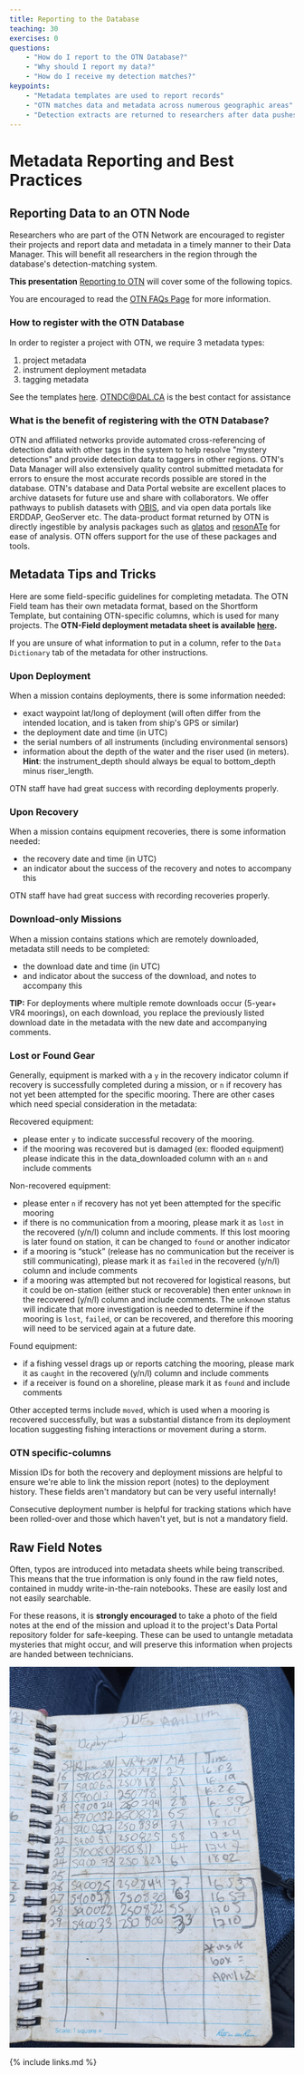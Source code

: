 ```yaml
---
title: Reporting to the Database
teaching: 30
exercises: 0
questions:
    - "How do I report to the OTN Database?"
    - "Why should I report my data?"
    - "How do I receive my detection matches?"
keypoints:
    - "Metadata templates are used to report records"
    - "OTN matches data and metadata across numerous geographic areas"
    - "Detection extracts are returned to researchers after data pushes"
---
```


# Metadata Reporting and Best Practices

## Reporting Data to an OTN Node

Researchers who are part of the OTN Network are encouraged to register their projects and report data and metadata in a timely manner to their Data Manager. This will benefit all researchers in the region through the database's detection-matching system.

**This presentation** [Reporting to OTN](../files/field_workshop_2022_04.pptx) will cover some of the following topics.

You are encouraged to read the [OTN FAQs Page](https://members.oceantrack.org/faq) for more information.

### How to register with the OTN Database

In order to register a project with OTN, we require 3 metadata types:

1. project metadata
1. instrument deployment metadata
1. tagging metadata

See the templates [here](https://members.oceantrack.org/data/data-collection).  OTNDC@DAL.CA is the best contact for assistance

### What is the benefit of registering with the OTN Database?

OTN and affiliated networks provide automated cross-referencing of detection data with other tags in the system to help resolve "mystery detections" and provide detection data to taggers in other regions. OTN's Data Manager will also extensively quality control submitted metadata for errors to ensure the most accurate records possible are stored in the database. OTN's database and Data Portal website are excellent places to archive datasets for future use and share with collaborators. We offer pathways to publish datasets with [OBIS](https://obis.org/), and via open data portals like ERDDAP, GeoServer etc. The data-product format returned by OTN is directly ingestible by analysis packages such as [glatos](https://github.com/ocean-tracking-network/glatos) and [resonATe](https://gitlab.oceantrack.org/otndc/resonate) for ease of analysis. OTN offers support for the use of these packages and tools.

## Metadata Tips and Tricks

Here are some field-specific guidelines for completing metadata. The OTN Field team has their own metadata format, based on the Shortform Template, but containing OTN-specific columns, which is used for many projects. The **OTN-Field deployment metadata sheet is available [here](https://gitlab.oceantrack.org/otnfield/OTN_Field_Ops/-/wikis/Metadata%20Templates).**

If you are unsure of what information to put in a column, refer to the `Data Dictionary` tab of the metadata for other instructions.

### Upon Deployment

When a mission contains deployments, there is some information needed:

- exact waypoint lat/long of deployment (will often differ from the intended location, and is taken from ship's GPS or similar)
- the deployment date and time (in UTC)
- the serial numbers of all instruments (including environmental sensors)
- information about the depth of the water and the riser used (in meters). **Hint**: the instrument_depth should always be equal to bottom_depth minus riser_length.

OTN staff have had great success with recording deployments properly.

### Upon Recovery

When a mission contains equipment recoveries, there is some information needed:

- the recovery date and time (in UTC)
- an indicator about the success of the recovery and notes to accompany this

OTN staff have had great success with recording recoveries properly.

### Download-only Missions

When a mission contains stations which are remotely downloaded, metadata still needs to be completed:

- the download date and time (in UTC)
- and indicator about the success of the download, and notes to accompany this

**TIP:** For deployments where multiple remote downloads occur (5-year+ VR4 moorings), on each download, you replace the previously listed download date in the metadata with the new date and accompanying comments.

### Lost or Found Gear

Generally, equipment is marked with a `y` in the recovery indicator column if recovery is successfully completed during a mission, or `n` if recovery has not yet been attempted for the specific mooring. There are other cases which need special consideration in the metadata:

Recovered equipment:

- please enter `y` to indicate successful recovery of the mooring.
- if the mooring was recovered but is damaged (ex: flooded equipment) please indicate this in the data_downloaded column with an `n` and include comments

Non-recovered equipment:

- please enter `n` if recovery has not yet been attempted for the specific mooring
- if there is no communication from a mooring, please mark it as `lost` in the recovered (y/n/l) column and include comments. If this lost mooring is later found on station, it can be changed to `found` or another indicator
- if a mooring is “stuck” (release has no communication but the receiver is still communicating), please mark it as `failed` in the recovered (y/n/l) column and include comments
- if a mooring was attempted but not recovered for logistical reasons, but it could be on-station (either stuck or recoverable) then enter `unknown` in the recovered (y/n/l) column and include comments. The `unknown` status will indicate that more investigation is needed to determine if the mooring is `lost`, `failed`, or can be recovered, and therefore this mooring will need to be serviced again at a future date.

Found equipment:

- if a fishing vessel drags up or reports catching the mooring, please mark it as `caught` in the recovered (y/n/l) column and include comments 
- if a receiver is found on a shoreline, please mark it as `found` and include comments

Other accepted terms include `moved`, which is used when a mooring is recovered successfully, but was a substantial distance from its deployment location suggesting fishing interactions or movement during a storm.

### OTN specific-columns

Mission IDs for both the recovery and deployment missions are helpful to ensure we're able to link the mission report (notes) to the deployment history. These fields aren't mandatory but can be very useful internally!

Consecutive deployment number is helpful for tracking stations which have been rolled-over and those which haven't yet, but is not a mandatory field.

## Raw Field Notes

Often, typos are introduced into metadata sheets while being transcribed. This means that the true information is only found in the raw field notes, contained in muddy write-in-the-rain notebooks. These are easily lost and not easily searchable.

For these reasons, it is **strongly encouraged** to take a photo of the field notes at the end of the mission and upload it to the project's Data Portal repository folder for safe-keeping. These can be used to untangle metadata mysteries that might occur, and will preserve this information when projects are handed between technicians.

![Example Raw Metadata Image](../fig/raw_metadata.jpeg)

{% include links.md %}
